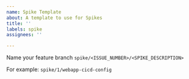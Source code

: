 ```yaml
---
name: Spike Template
about: A template to use for Spikes
title: ''
labels: spike
assignees: ''

---
```


Name your feature branch `spike/<ISSUE_NUMBER>/<SPIKE_DESCRIPTION>`

For example: `spike/1/webapp-cicd-config`
